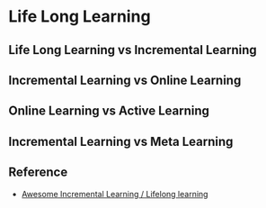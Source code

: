 # Life Long Learning

## Life Long Learning vs Incremental Learning

## Incremental Learning vs Online Learning

## Online Learning vs Active Learning

## Incremental Learning vs Meta Learning

## Reference 

* [Awesome Incremental Learning / Lifelong learning](https://github.com/xialeiliu/Awesome-Incremental-Learning)
